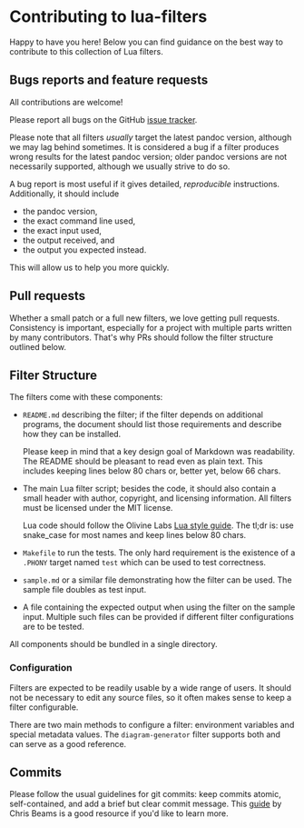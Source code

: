 Contributing to lua-filters
===========================

Happy to have you here! Below you can find guidance on the
best way to contribute to this collection of Lua filters.

Bugs reports and feature requests
---------------------------------

All contributions are welcome!


Please report all bugs on the
GitHub [issue tracker].

Please note that all filters *usually* target the latest pandoc
version, although we may lag behind sometimes. It is considered a
bug if a filter produces wrong results for the latest pandoc
version; older pandoc versions are not necessarily supported,
although we usually strive to do so.

A bug report is most useful if it gives detailed, *reproducible*
instructions. Additionally, it should include

  * the pandoc version,
  * the exact command line used,
  * the exact input used,
  * the output received, and
  * the output you expected instead.

This will allow us to help you more quickly.

Pull requests
-------------

Whether a small patch or a full new filters, we love getting pull
requests. Consistency is important, especially for a project with
multiple parts written by many contributors. That's why PRs should
follow the filter structure outlined below.

Filter Structure
----------------

The filters come with these components:

- `README.md` describing the filter; if the filter depends on
  additional programs, the document should list those requirements
  and describe how they can be installed.

  Please keep in mind that a key design goal of Markdown was
  readability. The README should be pleasant to read even as plain
  text. This includes keeping lines below 80 chars or, better yet,
  below 66 chars.

- The main Lua filter script; besides the code, it should also
  contain a small header with author, copyright, and licensing
  information. All filters must be licensed under the MIT license.

  Lua code should follow the Olivine Labs [Lua style guide]. The
  tl;dr is: use snake_case for most names and keep lines below 80
  chars.

- `Makefile` to run the tests. The only hard requirement is the
  existence of a `.PHONY` target named `test` which can be used to
  test correctness.

- `sample.md` or a similar file demonstrating how the filter can
  be used. The sample file doubles as test input.

- A file containing the expected output when using the filter on
  the sample input. Multiple such files can be provided if
  different filter configurations are to be tested.

All components should be bundled in a single directory.

### Configuration

Filters are expected to be readily usable by a wide range of
users. It should not be necessary to edit any source files, so it
often makes sense to keep a filter configurable.

There are two main methods to configure a filter: environment
variables and special metadata values. The `diagram-generator`
filter supports both and can serve as a good reference.

Commits
-------

Please follow the usual guidelines for git commits: keep commits
atomic, self-contained, and add a brief but clear commit message.
This [guide](https://chris.beams.io/posts/git-commit/) by Chris
Beams is a good resource if you'd like to learn more.


[issue tracker]: https://github.com/pandoc/lua-filters/issues
[Lua style guide]: https://github.com/Olivine-Labs/lua-style-guide
